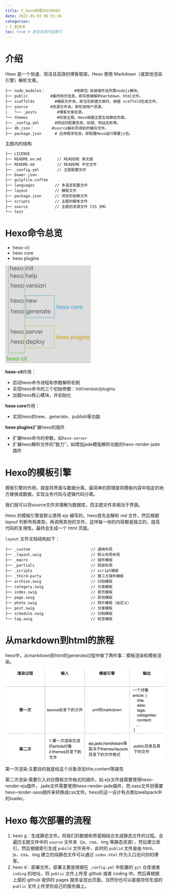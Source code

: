 ```yaml
---
title: F_hexo原理20220503
date: 2022-05-03 06:33:16
categories:
- F_新技术
toc: true # 是否启用内容索引
---
```


# 介绍

Hexo 是一个快速、简洁且高效的博客框架。Hexo 使用 Markdown（或其他渲染引擎）解析文章。

```
├── node_modules：             #依赖包-安装插件及所需nodejs模块。
├── public          #最终网页信息。即存放被解析markdown、html文件。
├── scaffolds         #模板文件夹。即当您新建文章时，根据 scaffold生成文件。
├── source          #资源文件夹。即存放用户资源。
|   └── _posts         #博客文章目录。
└── themes             #存放主题。Hexo根据主题生成静态页面。
├── _config.yml       #网站的配置信息。标题、网站名称等。
├── db.json：        #source解析所得到的缓存文件。
├── package.json      # 应用程序信息。即配置Hexo运行需要js包。
```

主题内的结构

```
├── LICENSE
├── README.en.md       // READEME 英文版
├── README.md          // READEME 中文文件
├── _config.yml        // 主题配置文件
├── bower.json
├── gulpfile.coffee
├── languages         // 多语言配置文件
├── layout            // 模板文件
├── package.json      // 项目的依赖文件
├── scripts           // 主题的脚本文件
├── source            // 主题的资源文件 CSS IMG
└── test
```

# Hexo命令总览

- hexo-cli
- hexo core
- hexo plugins

<img src="/img/image-20220503153102827.png" alt="image-20220503153102827" style="zoom:67%;" />

**hexo-cli**作用：

- 启动hexo命令进程和参数解析机制
- 实现hexo命令的三个初始参数：init/version/plugins
- 加载hexo核心模块，并初始化

**hexo core**作用：

- 实现hexo的new、generate、publish等功能

**hexo plugins**扩展hexo的插件

- 扩展hexo命令的参数，如`hexo-server`
- 扩展hexo解析文件的”能力”，如增加jade模版解析功能的hexo-render-jade插件

# Hexo的模板引擎

模板引擎的作用，就是将界面与数据分离。最简单的原理是将模板内容中指定的地方替换成数据，实现业务代码与逻辑代码分离。

我们就可以将source文件夹理解为数据库，而主题文件夹相当于界面。

Hexo 的模板引擎是默认使用 ejs 编写的。hexo首先会解析 md 文件，然后根据 layout 判断布局类型，再调用其他的文件，这样每一块的内容都是独立的，提高代码的复用性。最终会生成一个 html 页面。

`layout` 文件文档结构如下：

```
├── _custom                           // 通用布局
├── _layout.swig                      // 默认布局布局
├── _macro                            // 插件模板
├── _partials                         // 局部布局
├── _scripts                          // script模板
├── _third-party                      // 第三方插件模板
├── archive.swig                      // 归档模板
├── category.swig                     // 分类模板
├── index.swig                        // 首页模板
├── page.swig                         // 其他模板
├── photo.swig                        // 照片模板（自定义）
├── post.swig                         // 文章模板
├── schedule.swig                     // 归档模板
└── tag.swig                          // 标签模板
```



# 从markdown到html的旅程

hexo中，从markdown到html的generate过程中做了两件事：模板渲染和模板渲染。

<img src="/img/image-20220503154055374.png" alt="image-20220503154055374" style="zoom:67%;" />

第一次渲染:主要目的就是给这个对象添加title,content等属性

第二次渲染:需要引入对应模板文件格式的插件，如.ejs文件就需要使用hexo-render-ejs插件，.jade文件需要使用hexo-render-jade插件，而.sass文件则需要hexo-render-sass插件来转换成css文件。hexo的这一设计有点类似webpack中的loader。

# Hexo 每次部署的流程

1. hexo g：生成静态文件。将我们的数据和界面相结合生成静态文件的过程。会遍历主题文件中的 `source` 文件夹（js、css、img 等静态资源），然后建立索引，然后根据索引生成 `pubild` 文件夹中，此时的 `publid` 文件是由 html、 js、css、img 建立的纯静态文件可以通过 `index.html` 作为入口访问你的博客。
2. hexo d：部署文件。部署主要是根据在 `_config.yml` 中配置的 `git` 仓库或者 `coding` 的地址，将 `public` 文件上传至 github 或者 coding 中。然后再根据上面的 github 提供的 pages 服务呈现出页面。当然你也可以直接将你生成的 `public` 文件上传至你自己的服务器上。

